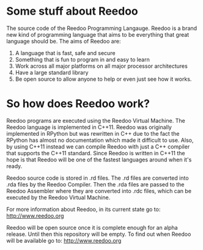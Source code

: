 Some stuff about Reedoo
=======================

The source code of the Reedoo Programming Langauge. Reedoo is a brand new kind of programming language that aims to be everything that great language should be. The aims of Reedoo are:
  1. A language that is fast, safe and secure
  2. Something that is fun to program in and easy to learn
  3. Work across all major platforms on all major processor architectures
  4. Have a large standard library
  5. Be open source to allow anyone to help or even just see how it works.


So how does Reedoo work?
========================

Reedoo programs are executed using the Reedoo Virtual Machine. The Reedoo language is implemented in C++11. Reedoo was originally implemented in RPython but was rewritten in C++ due to the fact the RPython has almost no documentation which made it difficult to use. Also, by using C++11 instead we can compile Reedoo with just a C++ compiler that supports the C++11 standard. Since Reedoo is written in C++11 the hope is that Reedoo will be one of the fastest languages around when it's ready.

Reedoo source code is stored in .rd files. The .rd files are converted into .rda files by the Reedoo Compiler. Then the .rda files are passed to the Reedoo Assembler where they are converted into .rdc files, which can be executed by the Reedoo Virtual Machine.

For more information about Reedoo, in its current state go to: http://www.reedoo.org

Reedoo will be open source once it is complete enough for an alpha release. Until then this repository will be empty. To find out when Reedoo will be available go to: http://www.reedoo.org
